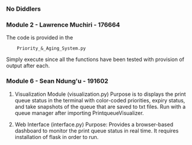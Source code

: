 ### No Diddlers

### Module 2 - Lawrence Muchiri - 176664

The code is provided in the

```
    Priority_&_Aging_System.py
```

Simply execute since all the functions have been tested with provision of output after each.

### Module 6 - Sean Ndung'u - 191602
1. Visualization Module (visualization.py)
Purpose is to displays the print queue status in the terminal with color-coded priorities, expiry status, and take snapshots of the queue that are saved to txt files.
Run with a queue manager after importing PrintqueueVisualizer.

2. Web Interface (interface.py)
Purpose: Provides a browser-based dashboard to monitor the print queue status in real time.
It requires installation of flask in order to run.
